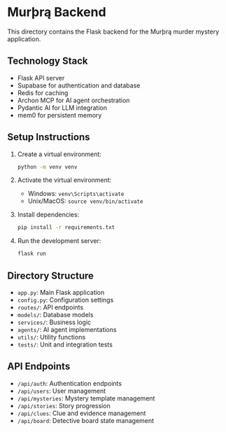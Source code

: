 # Murþrą Backend

This directory contains the Flask backend for the Murþrą murder mystery application.

## Technology Stack

- Flask API server
- Supabase for authentication and database
- Redis for caching
- Archon MCP for AI agent orchestration
- Pydantic AI for LLM integration
- mem0 for persistent memory

## Setup Instructions

1. Create a virtual environment:
   ```bash
   python -m venv venv
   ```

2. Activate the virtual environment:
   - Windows: `venv\Scripts\activate`
   - Unix/MacOS: `source venv/bin/activate`

3. Install dependencies:
   ```bash
   pip install -r requirements.txt
   ```

4. Run the development server:
   ```bash
   flask run
   ```

## Directory Structure

- `app.py`: Main Flask application
- `config.py`: Configuration settings
- `routes/`: API endpoints
- `models/`: Database models
- `services/`: Business logic
- `agents/`: AI agent implementations
- `utils/`: Utility functions
- `tests/`: Unit and integration tests

## API Endpoints

- `/api/auth`: Authentication endpoints
- `/api/users`: User management
- `/api/mysteries`: Mystery template management
- `/api/stories`: Story progression
- `/api/clues`: Clue and evidence management
- `/api/board`: Detective board state management
